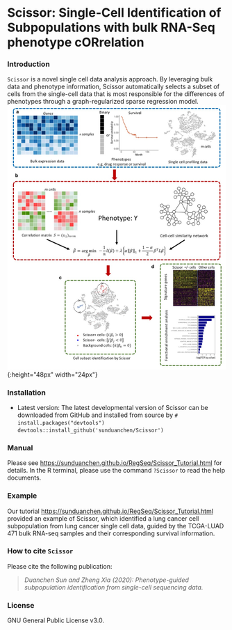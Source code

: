 # Scissor: Single-Cell Identification of Subpopulations with bulk RNA-Seq phenotype cORrelation #

### Introduction ###
`Scissor` is a novel single cell data analysis approach. By leveraging bulk data and phenotype information, Scissor automatically selects a subset of cells from the single-cell data that is most responsible for the differences of phenotypes through a graph-regularized sparse regression model.
![Scissor_workflow](Figure_Method.jpg){:height="48px" width="24px"}

### Installation ###
* Latest version: The latest developmental version of Scissor can be downloaded from GitHub and installed from source by
`# install.packages("devtools")`
`devtools::install_github('sunduanchen/Scissor')`


### Manual ###
Please see https://sunduanchen.github.io/RegSeq/Scissor_Tutorial.html for details. In the R terminal, please use the command `?Scissor` to read the help documents.

### Example ###
Our tutorial https://sunduanchen.github.io/RegSeq/Scissor_Tutorial.html provided an example of Scissor, which identified a lung cancer cell subpopulation from lung cancer single cell data, guided by the TCGA-LUAD 471 bulk RNA-seq samples and their corresponding survival information.

### How to cite `Scissor` ###
Please cite the following publication:

> *Duanchen Sun and Zheng Xia (2020): Phenotype-guided subpopulation identification from single-cell sequencing data.*<br />

### License ###
GNU General Public License v3.0.
